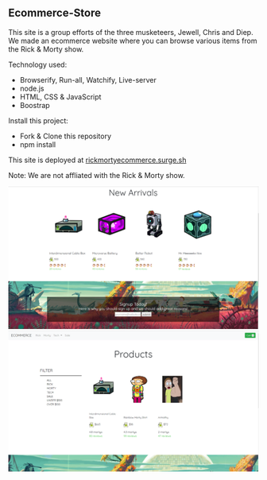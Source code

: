 ## Ecommerce-Store

This site is a group efforts of the three musketeers, Jewell, Chris and Diep. We made an ecommerce website where you can browse various items from the Rick & Morty show.

Technology used:
* Browserify, Run-all, Watchify, Live-server
* node.js
* HTML, CSS & JavaScript
* Boostrap

Install this project:
* Fork & Clone this repository
* npm install

This site is deployed at [rickmortyecommerce.surge.sh](https://www.rickmortyecommerce.surge.sh)

Note: We are not affliated with the Rick & Morty show.

![Home Page](images/eco-rick.PNG)
![Product Page](images/eco-products.PNG)
